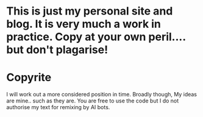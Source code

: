 # This is just my personal site and blog. It is very much a work in practice. Copy at your own peril.... but don't plagarise! 

# Copyrite
I will work out a more considered position in time. Broadly though, My ideas are mine.. such as they are. 
You are free to use the code but I do not authorise my text for remixing by AI bots.
